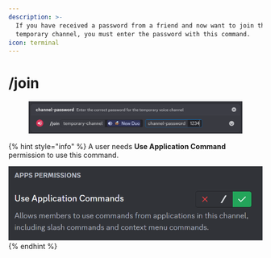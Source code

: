 ```yaml
---
description: >-
  If you have received a password from a friend and now want to join their
  temporary channel, you must enter the password with this command.
icon: terminal
---
```


# /join

<figure><img src="../.gitbook/assets/image (49).png" alt=""><figcaption></figcaption></figure>

{% hint style="info" %}
A user needs **Use Application Command** permission to use this command.

![](<../.gitbook/assets/image (75) (1).png>)
{% endhint %}
